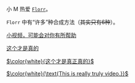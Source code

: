小 M 热爱 [`Florr`](https://florr.io)。

`Florr` 中有“许多”种合成方法（~~其实只有6种~~）。

[小视频，可能会对你有所帮助](https://www.bilibili.com/video/BV1Q8411b74e/?spm_id_from=333.337.search-card.all.click)

[这个才是真的](https://www.bilibili.com/video/BV1PP4y127nC/?spm_id_from=333.337.search-card.all.click)

[$\color{white}{这个才是真正真的}$](https://www.bilibili.com/video/BV1qD4y1t741/?spm_id_from=333.337.search-card.all.click)

[$\color{white}{\text{This is really truly video.}}$](http://gxoi.ddwoo.top/file/mythic_crafting.gif)

